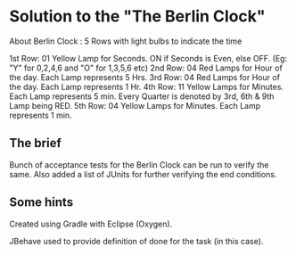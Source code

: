 # Solution to the "The Berlin Clock"

About Berlin Clock : 5 Rows with light bulbs to indicate the time
 
1st Row: 01 Yellow Lamp for Seconds. ON if Seconds is Even, else OFF. (Eg: "Y" for 0,2,4,6 and "O" for 1,3,5,6 etc)
2nd Row: 04 Red Lamps for Hour of the day. Each Lamp represents 5 Hrs. 
3rd Row: 04 Red Lamps for Hour of the day. Each Lamp represents 1 Hr.
4th Row: 11 Yellow Lamps for Minutes. Each Lamp represents 5 min. Every Quarter is denoted by 3rd, 6th & 9th Lamp being RED.
5th Row: 04 Yellow Lamps for Minutes. Each Lamp represents 1 min.

## The brief

Bunch of acceptance tests for the Berlin Clock can be run to verify the same.
Also added a list of JUnits for further verifying the end conditions.  

## Some hints
Created using Gradle with Eclipse (Oxygen).

JBehave used to provide definition of done for the task (in this case).